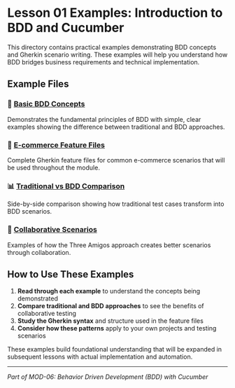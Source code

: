 # Lesson 01 Examples: Introduction to BDD and Cucumber

This directory contains practical examples demonstrating BDD concepts and Gherkin scenario writing. These examples will help you understand how BDD bridges business requirements and technical implementation.

## Example Files

### 🎯 [Basic BDD Concepts](01-basic-bdd-concepts.md)
Demonstrates the fundamental principles of BDD with simple, clear examples showing the difference between traditional and BDD approaches.

### 🛒 [E-commerce Feature Files](02-ecommerce-feature-files.md) 
Complete Gherkin feature files for common e-commerce scenarios that will be used throughout the module.

### 📊 [Traditional vs BDD Comparison](03-traditional-vs-bdd-comparison.md)
Side-by-side comparison showing how traditional test cases transform into BDD scenarios.

### 🤝 [Collaborative Scenarios](04-collaborative-scenarios.md)
Examples of how the Three Amigos approach creates better scenarios through collaboration.

## How to Use These Examples

1. **Read through each example** to understand the concepts being demonstrated
2. **Compare traditional and BDD approaches** to see the benefits of collaborative testing
3. **Study the Gherkin syntax** and structure used in the feature files
4. **Consider how these patterns** apply to your own projects and testing scenarios

These examples build foundational understanding that will be expanded in subsequent lessons with actual implementation and automation.

---

*Part of MOD-06: Behavior Driven Development (BDD) with Cucumber*